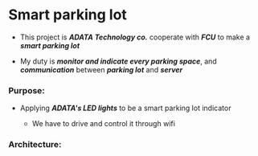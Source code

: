 # Smart parking lot

* This project is ***ADATA Technology co.*** cooperate with ***FCU*** to make a ***smart parking lot***

* My duty is ***monitor and indicate every parking space***, and ***communication*** between ***parking lot*** and ***server***

### Purpose:
  
* Applying ***ADATA's LED lights*** to be a smart parking lot indicator

  * We have to drive and control it through wifi
    
### Architecture:
    

  


